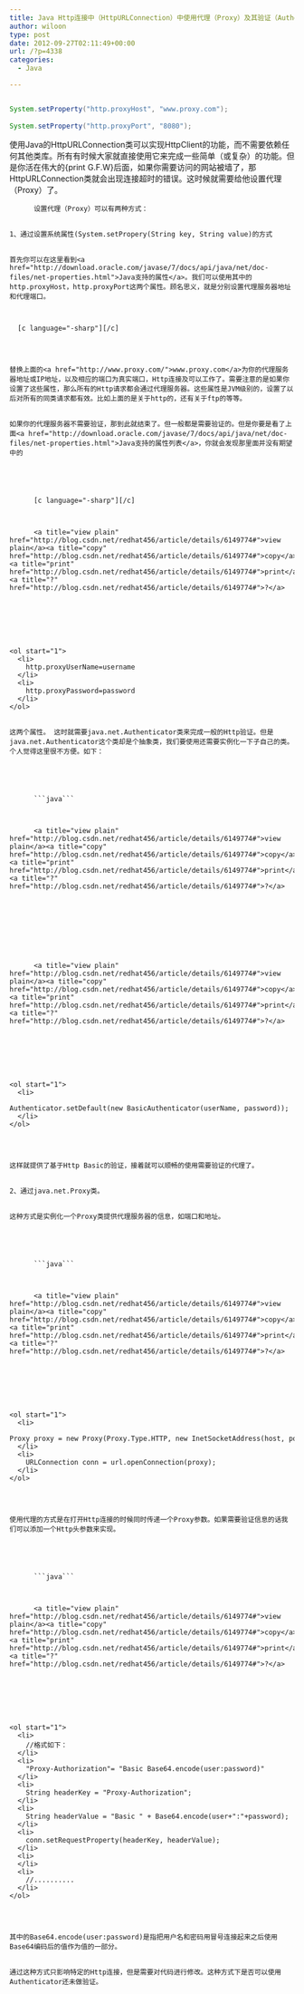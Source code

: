 ```yaml
---
title: Java Http连接中（HttpURLConnection）中使用代理（Proxy）及其验证（Authentication）
author: wiloon
type: post
date: 2012-09-27T02:11:49+00:00
url: /?p=4338
categories:
  - Java

---
```

```java

System.setProperty("http.proxyHost", "www.proxy.com");
  
System.setProperty("http.proxyPort", "8080");

```

使用Java的HttpURLConnection类可以实现HttpClient的功能，而不需要依赖任何其他类库。所有有时候大家就直接使用它来完成一些简单（或复杂）的功能。但是你活在伟大的{print G.F.W}后面，如果你需要访问的网站被墙了，那HttpURLConnection类就会出现连接超时的错误。这时候就需要给他设置代理（Proxy）了。

<div id="article_content">
  
          设置代理（Proxy）可以有两种方式：
  
  
    1、通过设置系统属性(System.setPropery(String key, String value)的方式
  
  
    首先你可以在这里看到<a href="http://download.oracle.com/javase/7/docs/api/java/net/doc-files/net-properties.html">Java支持的属性</a>。我们可以使用其中的http.proxyHost，http.proxyPort这两个属性。顾名思义，就是分别设置代理服务器地址和代理端口。
  
  
    
      [c language="-sharp"][/c]
  
  
  
  
    替换上面的<a href="http://www.proxy.com/">www.proxy.com</a>为你的代理服务器地址或IP地址，以及相应的端口为真实端口，Http连接及可以工作了。需要注意的是如果你设置了这些属性，那么所有的Http请求都会通过代理服务器。这些属性是JVM级别的，设置了以后对所有的同类请求都有效。比如上面的是关于http的，还有关于ftp的等等。
  
  
    如果你的代理服务器不需要验证，那到此就结束了。但一般都是需要验证的。但是你要是看了上面<a href="http://download.oracle.com/javase/7/docs/api/java/net/doc-files/net-properties.html">Java支持的属性列表</a>，你就会发现那里面并没有期望中的
  
  
    
      
        
          [c language="-sharp"][/c]
        
        
        
          <a title="view plain" href="http://blog.csdn.net/redhat456/article/details/6149774#">view plain</a><a title="copy" href="http://blog.csdn.net/redhat456/article/details/6149774#">copy</a><a title="print" href="http://blog.csdn.net/redhat456/article/details/6149774#">print</a><a title="?" href="http://blog.csdn.net/redhat456/article/details/6149774#">?</a>
        
        
        
        
      
    
    
    <ol start="1">
      <li>
        http.proxyUserName=username
      </li>
      <li>
        http.proxyPassword=password
      </li>
    </ol>
  
  
    这两个属性。 这时就需要java.net.Authenticator类来完成一般的Http验证。但是java.net.Authenticator这个类却是个抽象类，我们要使用还需要实例化一下子自己的类。个人觉得这里很不方便。如下：
  
  
    
      
        
          ```java```
        
        
        
          <a title="view plain" href="http://blog.csdn.net/redhat456/article/details/6149774#">view plain</a><a title="copy" href="http://blog.csdn.net/redhat456/article/details/6149774#">copy</a><a title="print" href="http://blog.csdn.net/redhat456/article/details/6149774#">print</a><a title="?" href="http://blog.csdn.net/redhat456/article/details/6149774#">?</a>
        
        
        
        
      
    
  
        
        
          <a title="view plain" href="http://blog.csdn.net/redhat456/article/details/6149774#">view plain</a><a title="copy" href="http://blog.csdn.net/redhat456/article/details/6149774#">copy</a><a title="print" href="http://blog.csdn.net/redhat456/article/details/6149774#">print</a><a title="?" href="http://blog.csdn.net/redhat456/article/details/6149774#">?</a>
        
        
        
        
      
    
    
    <ol start="1">
      <li>
        Authenticator.setDefault(new BasicAuthenticator(userName, password));
      </li>
    </ol>
  
  
  
  
    这样就提供了基于Http Basic的验证，接着就可以顺畅的使用需要验证的代理了。
  
  
    2、通过java.net.Proxy类。
  
  
    这种方式是实例化一个Proxy类提供代理服务器的信息，如端口和地址。
  
  
    
      
        
          ```java```
        
        
        
          <a title="view plain" href="http://blog.csdn.net/redhat456/article/details/6149774#">view plain</a><a title="copy" href="http://blog.csdn.net/redhat456/article/details/6149774#">copy</a><a title="print" href="http://blog.csdn.net/redhat456/article/details/6149774#">print</a><a title="?" href="http://blog.csdn.net/redhat456/article/details/6149774#">?</a>
        
        
        
        
      
    
    
    <ol start="1">
      <li>
        Proxy proxy = new Proxy(Proxy.Type.HTTP, new InetSocketAddress(host, port));
      </li>
      <li>
        URLConnection conn = url.openConnection(proxy);
      </li>
    </ol>
  
  
  
  
    使用代理的方式是在打开Http连接的时候同时传递一个Proxy参数。如果需要验证信息的话我们可以添加一个Http头参数来实现。
  
  
    
      
        
          ```java```
        
        
        
          <a title="view plain" href="http://blog.csdn.net/redhat456/article/details/6149774#">view plain</a><a title="copy" href="http://blog.csdn.net/redhat456/article/details/6149774#">copy</a><a title="print" href="http://blog.csdn.net/redhat456/article/details/6149774#">print</a><a title="?" href="http://blog.csdn.net/redhat456/article/details/6149774#">?</a>
        
        
        
        
      
    
    
    <ol start="1">
      <li>
        //格式如下：
      </li>
      <li>
        "Proxy-Authorization"= "Basic Base64.encode(user:password)"
      </li>
      <li>
        String headerKey = "Proxy-Authorization";
      </li>
      <li>
        String headerValue = "Basic " + Base64.encode(user+":"+password);
      </li>
      <li>
        conn.setRequestProperty(headerKey, headerValue);
      </li>
      <li>
      </li>
      <li>
        //..........
      </li>
    </ol>
  
  
  
  
    其中的Base64.encode(user:password)是指把用户名和密码用冒号连接起来之后使用Base64编码后的值作为值的一部分。
  
  
    通过这种方式只影响特定的Http连接，但是需要对代码进行修改。这种方式下是否可以使用Authenticator还未做验证。
  
